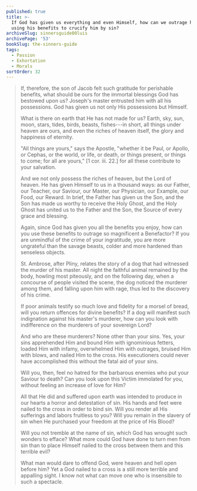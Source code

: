 ```yaml
---
published: true
title: >-
  If God has given us everything and even Himself, how can we outrage him by
  using his benefits to crucify him by sin?
archiveSlug: sinnersguide00luis
archivePage: '53'
bookSlug: the-sinners-guide
tags:
  - Passion
  - Exhortation
  - Morals
sortOrder: 32
---
```


> If, therefore, the son of Jacob felt such gratitude for perishable benefits, what should be ours for the immortal blessings God has bestowed upon us? Joseph's master entrusted him with all his possessions. God has given us not only His possessions but Himself.
>
> What is there on earth that He has not made for us? Earth, sky, sun, moon, stars, tides, birds, beasts, fishes---in short, all things under heaven are ours, and even the riches of heaven itself, the glory and happiness of eternity.
>
> "All things are yours," says the Apostle, "whether it be Paul, or Apollo, or Cephas, or the world, or life, or death, or things present, or things to come; for all are yours," [1 cor. iii. 22.] for all these contribute to your salvation.
>
> And we not only possess the riches of heaven, but the Lord of heaven. He has given Himself to us in a thousand ways: as our Father, our Teacher, our Saviour, our Master, our Physician, our Example, our Food, our Reward. In brief, the Father has given us the Son, and the Son has made us worthy to receive the Holy Ghost, and the Holy Ghost has united us to the Father and the Son, the Source of every grace and blessing.
>
> Again, since God has given you all the benefits you enjoy, how can you use these benefits to outrage so magnificent a Benefactor? If you are unmindful of the crime of your ingratitude, you are more ungrateful than the savage beasts, colder and more hardened than senseless objects.
>
> St. Ambrose, after Pliny, relates the story of a dog that had witnessed the murder of his master. All night the faithful animal remained by the body, howling most piteously, and on the following day, when a concourse of people visited the scene, the dog noticed the murderer among them, and falling upon him with rage, thus led to the discovery of his crime.
>
> If poor animals testify so much love and fidelity for a morsel of bread, will you return offences for divine benefits? If a dog will manifest such indignation against his master's murderer, how can you look with indifference on the murderers of your sovereign Lord?
>
> And who are these murderers? None other than your sins. Yes, your sins apprehended Him and bound Him with ignominious fetters, loaded Him with infamy, overwhelmed Him with outrages, bruised Him with blows, and nailed Him to the cross. His executioners could never have accomplished this without the fatal aid of your sins.
>
> Will you, then, feel no hatred for the barbarous enemies who put your Saviour to death? Can you look upon this Victim immolated for you, without feeling an increase of love for Him?
>
> All that He did and suffered upon earth was intended to produce in our hearts a horror and detestation of sin. His hands and feet were nailed to the cross in order to bind sin. Will you render all His sufferings and labors fruitless to you? Will you remain in the slavery of sin when He purchased your freedom at the price of His Blood?
>
> Will you not tremble at the name of sin, which God has wrought such wonders to efface? What more could God have done to turn men from sin than to place Himself nailed to the cross between them and this terrible evil?
>
> What man would dare to offend God, were heaven and hell open before him? Yet a God nailed to a cross is a still more terrible and appalling sight. I know not what can move one who is insensible to such a spectacle.
